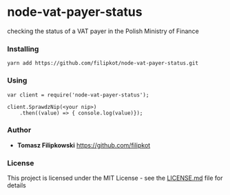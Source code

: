 # node-vat-payer-status

checking the status of a VAT payer in the Polish Ministry of Finance

### Installing

```
yarn add https://github.com/filipkot/node-vat-payer-status.git
```

### Using

```
var client = require('node-vat-payer-status');

client.SprawdzNip(<your nip>)
    .then((value) => { console.log(value)});
```

### Author

* **Tomasz Filipkowski** https://github.com/filipkot

### License

This project is licensed under the MIT License - see the [LICENSE.md](LICENSE.md) file for details
